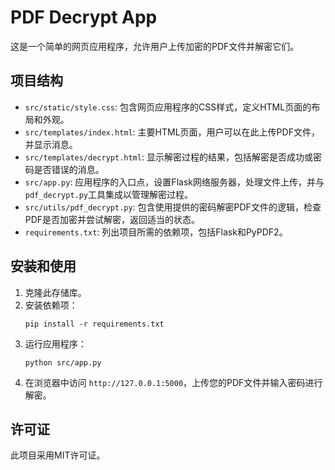 # PDF Decrypt App

这是一个简单的网页应用程序，允许用户上传加密的PDF文件并解密它们。

## 项目结构

- `src/static/style.css`: 包含网页应用程序的CSS样式，定义HTML页面的布局和外观。
- `src/templates/index.html`: 主要HTML页面，用户可以在此上传PDF文件，并显示消息。
- `src/templates/decrypt.html`: 显示解密过程的结果，包括解密是否成功或密码是否错误的消息。
- `src/app.py`: 应用程序的入口点，设置Flask网络服务器，处理文件上传，并与`pdf_decrypt.py`工具集成以管理解密过程。
- `src/utils/pdf_decrypt.py`: 包含使用提供的密码解密PDF文件的逻辑，检查PDF是否加密并尝试解密，返回适当的状态。
- `requirements.txt`: 列出项目所需的依赖项，包括Flask和PyPDF2。

## 安装和使用

1. 克隆此存储库。
2. 安装依赖项：
   ```
   pip install -r requirements.txt
   ```
3. 运行应用程序：
   ```
   python src/app.py
   ```
4. 在浏览器中访问 `http://127.0.0.1:5000`，上传您的PDF文件并输入密码进行解密。

## 许可证

此项目采用MIT许可证。